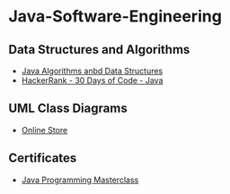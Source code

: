 # Java-Software-Engineering

## Data Structures and Algorithms
* [Java Algorithms anbd Data Structures](https://github.com/paulAlexSerban/Java---Algorithms-and-Data-Structures)
* [HackerRank - 30 Days of Code - Java](https://github.com/paulAlexSerban/-HackerRank---30-Days-of-Code---Java)

## UML Class Diagrams
* [Online Store](https://github.com/paulAlexSerban/online-store---java-uml)

## Certificates
* [Java Programming Masterclass](https://www.udemy.com/certificate/UC-0708e5aa-bde7-4e09-b59d-0ebd3b8cd988)

